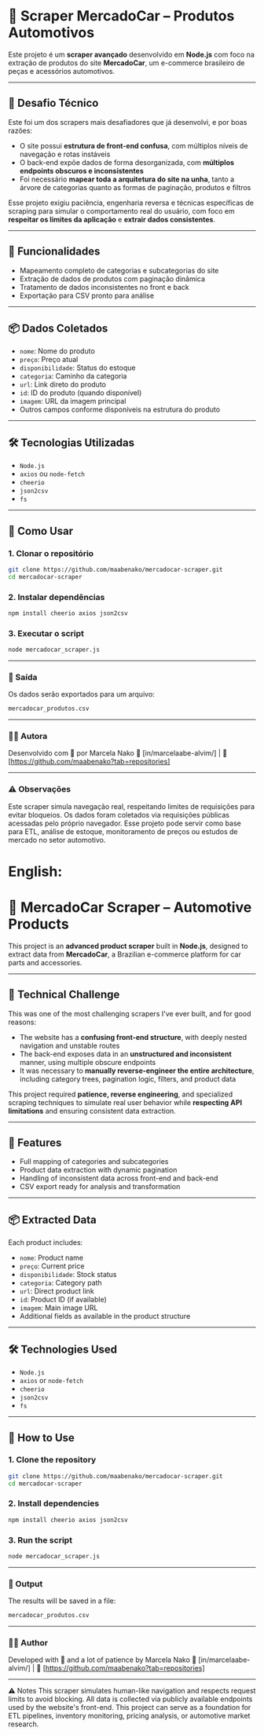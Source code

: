 # 🚗 Scraper MercadoCar – Produtos Automotivos

Este projeto é um **scraper avançado** desenvolvido em **Node.js** com foco na extração de produtos do site **MercadoCar**, um e-commerce brasileiro de peças e acessórios automotivos.

---

## 😤 Desafio Técnico

Este foi um dos scrapers mais desafiadores que já desenvolvi, e por boas razões:

- O site possui **estrutura de front-end confusa**, com múltiplos níveis de navegação e rotas instáveis
- O back-end expõe dados de forma desorganizada, com **múltiplos endpoints obscuros e inconsistentes**
- Foi necessário **mapear toda a arquitetura do site na unha**, tanto a árvore de categorias quanto as formas de paginação, produtos e filtros

Esse projeto exigiu paciência, engenharia reversa e técnicas específicas de scraping para simular o comportamento real do usuário, com foco em **respeitar os limites da aplicação** e **extrair dados consistentes**.

---

## 🚀 Funcionalidades

- Mapeamento completo de categorias e subcategorias do site
- Extração de dados de produtos com paginação dinâmica
- Tratamento de dados inconsistentes no front e back
- Exportação para CSV pronto para análise

---

## 📦 Dados Coletados

- `nome`: Nome do produto  
- `preço`: Preço atual  
- `disponibilidade`: Status do estoque  
- `categoria`: Caminho da categoria  
- `url`: Link direto do produto  
- `id`: ID do produto (quando disponível)  
- `imagem`: URL da imagem principal  
- Outros campos conforme disponíveis na estrutura do produto

---

## 🛠️ Tecnologias Utilizadas

- `Node.js`
- `axios` ou `node-fetch`
- `cheerio`
- `json2csv`
- `fs`

---

## 🧪 Como Usar

### 1. Clonar o repositório
```bash
git clone https://github.com/maabenako/mercadocar-scraper.git
cd mercadocar-scraper
```
### 2. Instalar dependências
```bash
npm install cheerio axios json2csv
```
### 3. Executar o script
```bash
node mercadocar_scraper.js
```
---

### 📁 Saída
Os dados serão exportados para um arquivo:

```bash
mercadocar_produtos.csv
```

---

### 👩‍💻 Autora
Desenvolvido com 💙 por Marcela Nako
🔗 [in/marcelaabe-alvim/] | 💼 [https://github.com/maabenako?tab=repositories]

---

### ⚠️ Observações

Este scraper simula navegação real, respeitando limites de requisições para evitar bloqueios.
Os dados foram coletados via requisições públicas acessadas pelo próprio navegador.
Esse projeto pode servir como base para ETL, análise de estoque, monitoramento de preços ou estudos de mercado no setor automotivo.

# English:

# 🚗 MercadoCar Scraper – Automotive Products

This project is an **advanced product scraper** built in **Node.js**, designed to extract data from **MercadoCar**, a Brazilian e-commerce platform for car parts and accessories.

---

## 😤 Technical Challenge

This was one of the most challenging scrapers I've ever built, and for good reasons:

- The website has a **confusing front-end structure**, with deeply nested navigation and unstable routes  
- The back-end exposes data in an **unstructured and inconsistent** manner, using multiple obscure endpoints  
- It was necessary to **manually reverse-engineer the entire architecture**, including category trees, pagination logic, filters, and product data

This project required **patience, reverse engineering**, and specialized scraping techniques to simulate real user behavior while **respecting API limitations** and ensuring consistent data extraction.

---

## 🚀 Features

- Full mapping of categories and subcategories  
- Product data extraction with dynamic pagination  
- Handling of inconsistent data across front-end and back-end  
- CSV export ready for analysis and transformation

---

## 📦 Extracted Data

Each product includes:

- `nome`: Product name  
- `preço`: Current price  
- `disponibilidade`: Stock status  
- `categoria`: Category path  
- `url`: Direct product link  
- `id`: Product ID (if available)  
- `imagem`: Main image URL  
- Additional fields as available in the product structure

---

## 🛠️ Technologies Used

- `Node.js`  
- `axios` or `node-fetch`  
- `cheerio`  
- `json2csv`  
- `fs`

---

## 🧪 How to Use

### 1. Clone the repository
```bash
git clone https://github.com/maabenako/mercadocar-scraper.git
cd mercadocar-scraper
```
### 2. Install dependencies
```bash
npm install cheerio axios json2csv
```
### 3. Run the script
```bash
node mercadocar_scraper.js
```
---

### 📁 Output
The results will be saved in a file:

```bash
mercadocar_produtos.csv
```
---
### 👩‍💻 Author
Developed with 💙 and a lot of patience by Marcela Nako
🔗 [in/marcelaabe-alvim/] | 
💼 [https://github.com/maabenako?tab=repositories]

---
⚠️ Notes
This scraper simulates human-like navigation and respects request limits to avoid blocking.
All data is collected via publicly available endpoints used by the website's front-end.
This project can serve as a foundation for ETL pipelines, inventory monitoring, pricing analysis, or automotive market research.



